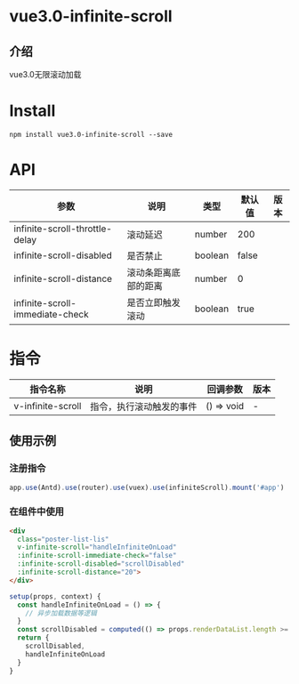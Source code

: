 
# vue3.0-infinite-scroll

## 介绍
vue3.0无限滚动加载
# Install
```
npm install vue3.0-infinite-scroll --save
```

# API

| 参数 | 说明 | 类型 | 默认值 | 版本 |
| --- | --- | --- | --- | --- |
| infinite-scroll-throttle-delay | 滚动延迟 | number | 200 |  |
| infinite-scroll-disabled | 是否禁止 | boolean | false |  |
| infinite-scroll-distance | 滚动条距离底部的距离 | number | 0 |  |
| infinite-scroll-immediate-check | 是否立即触发滚动 | boolean | true |  |

# 指令

| 指令名称 | 说明                 | 回调参数                | 版本 |
| -------- | -------------------- | ----------------------- | ---- |
| v-infinite-scroll    | 指令，执行滚动触发的事件 | () => void | -    |


## 使用示例

### 注册指令

```js
app.use(Antd).use(router).use(vuex).use(infiniteScroll).mount('#app')
```

### 在组件中使用
```html
<div
  class="poster-list-lis"
  v-infinite-scroll="handleInfiniteOnLoad"
  :infinite-scroll-immediate-check="false"
  :infinite-scroll-disabled="scrollDisabled"
  :infinite-scroll-distance="20">
</div>
```

```js
setup(props, context) {
  const handleInfiniteOnLoad = () => {
    // 异步加载数据等逻辑
  }
  const scrollDisabled = computed(() => props.renderDataList.length >= props.listCount)
  return {
    scrollDisabled,
    handleInfiniteOnLoad
  }
}
```